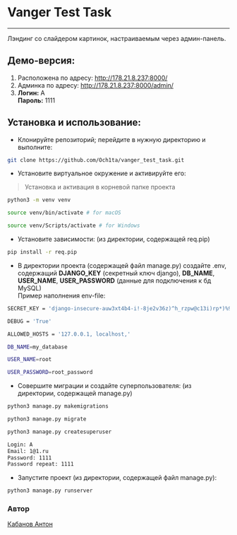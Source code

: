 # Vanger Test Task
***
Лэндинг со слайдером картинок, настраиваемым через админ-панель.

## Демо-версия:
1. Расположена по адресу: http://178.21.8.237:8000/
2. Админка по адресу: http://178.21.8.237:8000/admin/
3. **Логин:** A  
**Пароль:** 1111

## Установка и использование:
- Клонируйте репозиторий; перейдите в нужную директорию и выполните:
```bash
git clone https://github.com/Och1ta/vanger_test_task.git
```
- Установите виртуальное окружение и активируйте его:
> Установка и активация в корневой папке проекта
```bash
python3 -m venv venv
```
```bash
source venv/bin/activate # for macOS
```
```bash
source venv/Scripts/activate # for Windows
```
- Установите зависимости: (из директории, содержащей req.pip)
```bash
pip install -r req.pip
```
- В директории проекта (содержащей файл manage.py) создайте .env, содержащий **DJANGO_KEY** (секретный ключ django), **DB_NAME**, **USER_NAME**, **USER_PASSWORD** (данные для подключения к бд MySQL)  
Пример наполнения env-file:
```bash
SECRET_KEY = 'django-insecure-auw3xt4b4-i!-8je2v36z)^h_rzpw@c13i)rp*)%9bjn1v$eq&'

DEBUG = 'True'

ALLOWED_HOSTS = '127.0.0.1, localhost,'

DB_NAME=my_database

USER_NAME=root

USER_PASSWORD=root_password
```
- Совершите миграции и создайте суперпользователя: (из директории, содержащей manage.py)
```bash
python3 manage.py makemigrations
```
```bash
python3 manage.py migrate
```
```bash
python3 manage.py createsuperuser
```
```bash
Login: A
Email: 1@1.ru
Password: 1111
Password repeat: 1111
```
- Запустите проект (из директории, содержащей файл manage.py):
```bash
python3 manage.py runserver
```

### Автор
[Кабанов Антон](https://github.com/Och1ta) 
